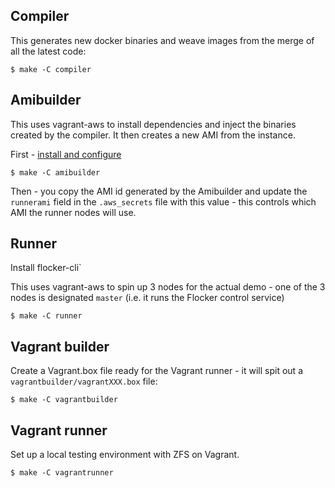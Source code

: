 ## Compiler

This generates new docker binaries and weave images from the merge of all the latest code:

```
$ make -C compiler
```

## Amibuilder

This uses vagrant-aws to install dependencies and inject the binaries created by the compiler.  It then creates a new AMI from the instance.

First - [install and configure](amibuilder)

```
$ make -C amibuilder
```

Then - you copy the AMI id generated by the Amibuilder and update the `runnerami` field in the `.aws_secrets` file with this value - this controls which AMI the runner nodes will use.

## Runner

Install flocker-cli`

This uses vagrant-aws to spin up 3 nodes for the actual demo - one of the 3 nodes is designated `master` (i.e. it runs the Flocker control service)

```
$ make -C runner
```

## Vagrant builder

Create a Vagrant.box file ready for the Vagrant runner - it will spit out a `vagrantbuilder/vagrantXXX.box` file:

```
$ make -C vagrantbuilder
```

## Vagrant runner

Set up a local testing environment with ZFS on Vagrant.

```
$ make -C vagrantrunner
```
